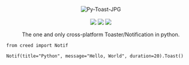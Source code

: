 <p align="center">
  <a>
    <img src="https://i.ibb.co/CHJ3Ws1/Py-Toast-JPG.jpg" alt="Py-Toast-JPG" border="0">
    <br>
    <br>
    <img src="https://forthebadge.com/images/badges/oooo-kill-em.svg">
    <img src="https://forthebadge.com/images/badges/made-with-crayons.svg">
    <img src="https://forthebadge.com/images/badges/no-ragrets.svg">
  </a>
</p>
<p align="center">
    The one and only cross-platform Toaster/Notification in python.
</p>

```
from creed import Notif

Notif(title="Python", message="Hello, World", duration=20).Toast()
```